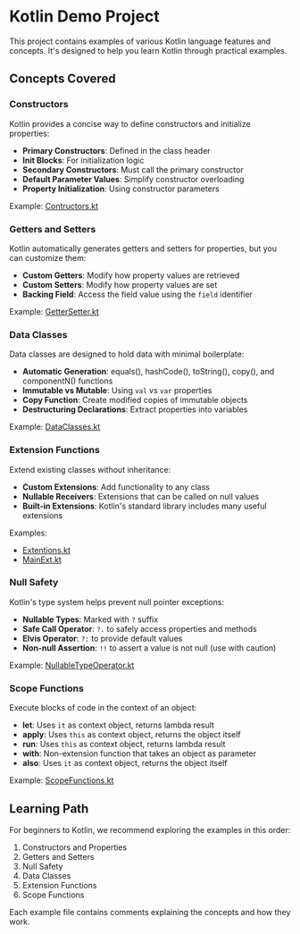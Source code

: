 # Kotlin Demo Project

This project contains examples of various Kotlin language features and concepts. It's designed to help you learn Kotlin through practical examples.

## Concepts Covered

### Constructors

Kotlin provides a concise way to define constructors and initialize properties:

- **Primary Constructors**: Defined in the class header
- **Init Blocks**: For initialization logic
- **Secondary Constructors**: Must call the primary constructor
- **Default Parameter Values**: Simplify constructor overloading
- **Property Initialization**: Using constructor parameters

Example: [Contructors.kt](src/main/kotlin/za/co/ee/constructors/Contructors.kt)

### Getters and Setters

Kotlin automatically generates getters and setters for properties, but you can customize them:

- **Custom Getters**: Modify how property values are retrieved
- **Custom Setters**: Modify how property values are set
- **Backing Field**: Access the field value using the `field` identifier

Example: [GetterSetter.kt](src/main/kotlin/za/co/ee/getset/GetterSetter.kt)

### Data Classes

Data classes are designed to hold data with minimal boilerplate:

- **Automatic Generation**: equals(), hashCode(), toString(), copy(), and componentN() functions
- **Immutable vs Mutable**: Using `val` vs `var` properties
- **Copy Function**: Create modified copies of immutable objects
- **Destructuring Declarations**: Extract properties into variables

Example: [DataClasses.kt](src/main/kotlin/za/co/ee/dataclasses/DataClasses.kt)

### Extension Functions

Extend existing classes without inheritance:

- **Custom Extensions**: Add functionality to any class
- **Nullable Receivers**: Extensions that can be called on null values
- **Built-in Extensions**: Kotlin's standard library includes many useful extensions

Examples: 
- [Extentions.kt](src/main/kotlin/za/co/ee/ext/Extentions.kt)
- [MainExt.kt](src/main/kotlin/za/co/ee/ext/MainExt.kt)

### Null Safety

Kotlin's type system helps prevent null pointer exceptions:

- **Nullable Types**: Marked with `?` suffix
- **Safe Call Operator**: `?.` to safely access properties and methods
- **Elvis Operator**: `?:` to provide default values
- **Non-null Assertion**: `!!` to assert a value is not null (use with caution)

Example: [NullableTypeOperator.kt](src/main/kotlin/za/co/ee/nulltypeop/NullableTypeOperator.kt)

### Scope Functions

Execute blocks of code in the context of an object:

- **let**: Uses `it` as context object, returns lambda result
- **apply**: Uses `this` as context object, returns the object itself
- **run**: Uses `this` as context object, returns lambda result
- **with**: Non-extension function that takes an object as parameter
- **also**: Uses `it` as context object, returns the object itself

Example: [ScopeFunctions.kt](src/main/kotlin/za/co/ee/scopefunctions/ScopeFunctions.kt)

## Learning Path

For beginners to Kotlin, we recommend exploring the examples in this order:

1. Constructors and Properties
2. Getters and Setters
3. Null Safety
4. Data Classes
5. Extension Functions
6. Scope Functions

Each example file contains comments explaining the concepts and how they work.